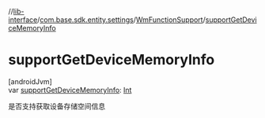 //[lib-interface](../../../index.md)/[com.base.sdk.entity.settings](../index.md)/[WmFunctionSupport](index.md)/[supportGetDeviceMemoryInfo](support-get-device-memory-info.md)

# supportGetDeviceMemoryInfo

[androidJvm]\
var [supportGetDeviceMemoryInfo](support-get-device-memory-info.md): [Int](https://kotlinlang.org/api/latest/jvm/stdlib/kotlin/-int/index.html)

是否支持获取设备存储空间信息
